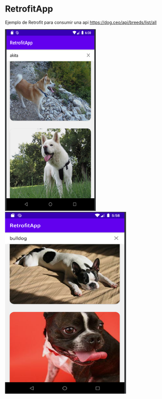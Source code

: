 # RetrofitApp
Ejemplo de Retrofit para consumir una api https://dog.ceo/api/breeds/list/all

<img src="https://github.com/AlexanderSiguenza/RetrofitApp/blob/main/img/akita.png" alt="Descripción de la imagen" width="300" height="600">
<img src="https://github.com/AlexanderSiguenza/RetrofitApp/blob/main/img/bulldog.png" alt="Descripción de la imagen" width="400" height="600">
